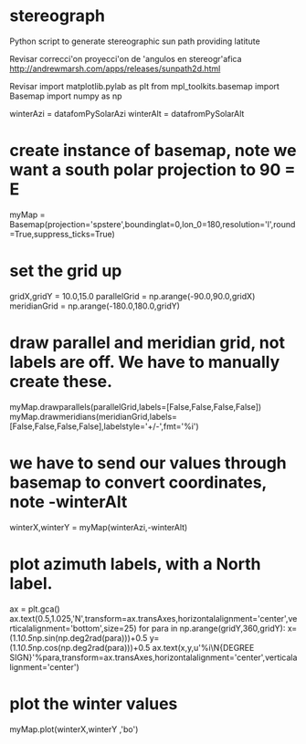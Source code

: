 # stereograph
Python script to generate stereographic sun path providing latitute


Revisar correcci'on proyecci'on de 'angulos en stereogr'afica
http://andrewmarsh.com/apps/releases/sunpath2d.html


Revisar
import matplotlib.pylab as plt
from mpl_toolkits.basemap import Basemap
import numpy as np

winterAzi = datafomPySolarAzi
winterAlt = datafromPySolarAlt

# create instance of basemap, note we want a south polar projection to 90 = E
myMap = Basemap(projection='spstere',boundinglat=0,lon_0=180,resolution='l',round=True,suppress_ticks=True)
# set the grid up
gridX,gridY = 10.0,15.0
parallelGrid = np.arange(-90.0,90.0,gridX)
meridianGrid = np.arange(-180.0,180.0,gridY)

# draw parallel and meridian grid, not labels are off. We have to manually create these.
myMap.drawparallels(parallelGrid,labels=[False,False,False,False])
myMap.drawmeridians(meridianGrid,labels=[False,False,False,False],labelstyle='+/-',fmt='%i')

# we have to send our values through basemap to convert coordinates, note -winterAlt
winterX,winterY = myMap(winterAzi,-winterAlt)

# plot azimuth labels, with a North label.
ax = plt.gca()
ax.text(0.5,1.025,'N',transform=ax.transAxes,horizontalalignment='center',verticalalignment='bottom',size=25)
for para in np.arange(gridY,360,gridY):
    x= (1.1*0.5*np.sin(np.deg2rad(para)))+0.5
    y= (1.1*0.5*np.cos(np.deg2rad(para)))+0.5
    ax.text(x,y,u'%i\N{DEGREE SIGN}'%para,transform=ax.transAxes,horizontalalignment='center',verticalalignment='center')


# plot the winter values
myMap.plot(winterX,winterY ,'bo')
